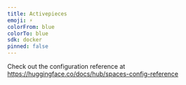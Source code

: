 ```yaml
---
title: Activepieces
emoji: ⚡
colorFrom: blue
colorTo: blue
sdk: docker
pinned: false
---
```


Check out the configuration reference at https://huggingface.co/docs/hub/spaces-config-reference
